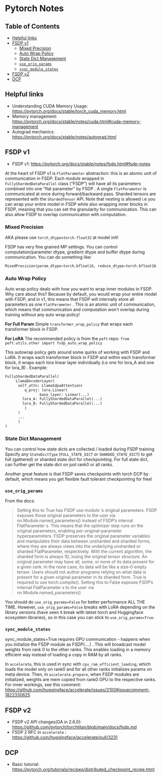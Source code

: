 # Pytorch Notes

## Table of Contents
- [Helpful links](#helpful-links)
- [FSDP v1](#fsdp-v1)
    - [Mixed Precision](#mixed-precision)
    - [Auto Wrap Policy](#auto-wrap-policy)
    - [State Dict Management](#state-dict-management)
    - [`use_orig_params`](#use_orig_params)
    - [`sync_module_states`](#sync_module_states)
- [FSDP v2](#fsdp-v2)
- [DCP](#dcp)

## Helpful links
- Understanding CUDA Memory Usage:  https://pytorch.org/docs/stable/torch_cuda_memory.html 
- Memory management: https://pytorch.org/docs/stable/notes/cuda.html#cuda-memory-management 
- Autograd mechanics: https://pytorch.org/docs/stable/notes/autograd.html

## FSDP v1
- FSDP v1:  https://pytorch.org/docs/stable/notes/fsdp.html#fsdp-notes  

At the heart of FSDP v1 is `FlatParameter` abstraction: this is an atomic unit of communication in FSDP. Each module wrapped in `FullyShardedDataParallel` class (“FSDP”) will have all its parameters combined into one “flat parameter” by FSDP . A single `FlatParameter` is communicated at once during forward/backward pass. Sharded tensors are represented with the `ShardedTensor` API. Note that nesting is allowed i.e you can wrap your entire model in FSDP while also wrapping inner blocks in FSDP, meaning that you can set the granularity for communication. This can also allow FSDP to overlap communication with computation.

### Mixed Precision

AKA please use `torch_dtype=torch.float32` at model init!

FSDP has very fine grained MP settings. You can control computation/parameter dtype, gradient dtype and buffer dtype during communication. You can do something like: 

```python
MixedPrecision(param_dtype=torch.bfloat16, reduce_dtype=torch.bfloat16, buffer_dtype=torch.float32) 
```

### Auto Wrap Policy

Auto wrap policy deals with how you want to wrap inner modules in FSDP. Why care about this? Because by default, you would wrap your entire model with FSDP, and in v1, this means that FSDP will internally store all parameters as one `FlatParameter` . This is an atomic unit of communication, which means that communication and computation won't overlap during training without any auto wrap policy! 

**For Full Param** 
Simple `transformer_wrap_policy` that wraps each transformer block in FSDP. 

**For LoRA** 
The recommended policy is from the `peft` repo: 
`from peft.utils.other import fsdp_auto_wrap_policy`

This autowrap policy gets around some quirks of working with FSDP and LoRA. It wraps each transformer block in FSDP and within each transformer block, it wraps each lora linear layer individually (i.e one for lora_A and one for lora_B) .
Example: 
```python
FullyShardedDataParallel(
     LlamaDecoderLayer(
      self_attn: LlamaSdpaAttention(
         q_proj: lora.Linear( 
            	base_layer: Linear(...)
		lora_A: FullyShardedDataParallel(...)
		lora_B: FullyShardedDataParallel(...)
	     )
	  ) 
	  ...
      )
)
```

### State Dict Management

You can control how state dicts are collected / loaded during FSDP training
Specify any  `StateDictType` (`FULL_STATE_DICT` or `SHARDED_STATE_DICT`) to get full (gathered) or sharded state dict for checkpointing. For full state dict, can further get the state dict on just rank0 or all ranks. 

Another great feature is that FSDP saves checkpoints with torch DCP by default, which means you get flexible fault tolerant checkpointing for free! 

### `use_orig_params` 

From the docs: 

> Setting this to True has FSDP use module ‘s original parameters. FSDP exposes those original parameters to the user via nn.Module.named_parameters() instead of FSDP’s internal FlatParameter s. This means that the optimizer step runs on the original parameters, enabling per-original-parameter hyperparameters. FSDP preserves the original parameter variables and manipulates their data between unsharded and sharded forms, where they are always views into the underlying unsharded or sharded FlatParameter, respectively. With the current algorithm, the sharded form is always 1D, losing the original tensor structure. An original parameter may have all, some, or none of its data present for a given rank. In the none case, its data will be like a size-0 empty tensor. Users should not author programs relying on what data is present for a given original parameter in its sharded form. True is required to use torch.compile(). Setting this to False exposes FSDP’s internal FlatParameter s to the user via nn.Module.named_parameters()

You should do `use_orig_params=False` for better performance ALL THE TIME. However, `use_orig_params=False` breaks with LoRA depending on the library versions (have seen it break with latest torch and Huggingface ecosystem libraries), so in this case you can stick to `use_orig_params=True`. 


### `sync_module_states` 

sync_module_states=True requires GPU communication - happens when you initialize the FSDP module as FSDP(....) . This will broadcast model weights from rank 0 to the other ranks. This enables loading in a memory efficient way instead of loading a copy in RAM by all ranks. 

In `accelerate`, this is used in sync with `cpu_ram_efficient_loading`, which loads the model only on rank0 and for all other ranks initializes params on meta device. Then, in `accelerate.prepare`, when FSDP modules are initialized, weights are mem copied from rank0 GPU to the respective ranks. For inner workings, see this comment: 
https://github.com/huggingface/accelerate/issues/2100#issuecomment-1822330625  


## FSDP v2

- FSDP v2 API changes(GA in 2.6.0): https://github.com/pytorch/torchtitan/blob/main/docs/fsdp.md 
- FSDP 2 RFC in `accelerate` : https://github.com/huggingface/accelerate/pull/3231


## DCP 
- Basic tutorial: https://pytorch.org/tutorials/recipes/distributed_checkpoint_recipe.html 